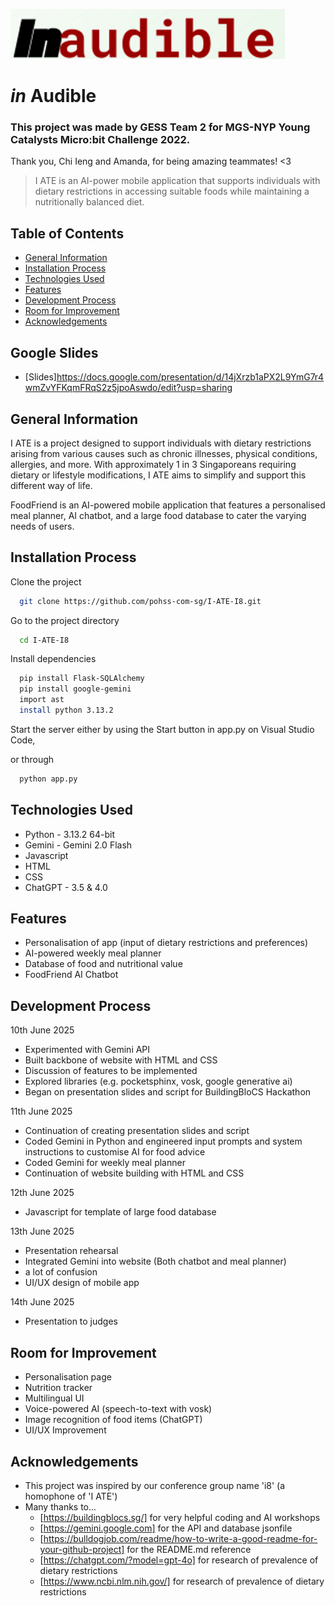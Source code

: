 ![Logo](https://github.com/pohss-com-sg/inaudible/blob/main/image.png)

# _in_ Audible
### This project was made by GESS Team 2 for MGS-NYP Young Catalysts Micro:bit Challenge 2022. 
Thank you, Chi Ieng and Amanda, for being amazing teammates! <3
> I ATE is an AI-power mobile application that supports individuals with dietary restrictions in accessing suitable foods while maintaining a nutritionally balanced diet.

## Table of Contents
* [General Information](#general-information)
* [Installation Process](#installation-process)
* [Technologies Used](#technologies-used)
* [Features](#features)
* [Development Process](#development-process)
* [Room for Improvement](#room-for-improvement)
* [Acknowledgements](#acknowledgements)

## Google Slides

* [Slides]https://docs.google.com/presentation/d/14jXrzb1aPX2L9YmG7r4wmZvYFKqmFRqS2z5jpoAswdo/edit?usp=sharing

## General Information
I ATE is a project designed to support individuals with dietary restrictions arising from various causes such as chronic illnesses, physical conditions, allergies, and more. With approximately 1 in 3 Singaporeans requiring dietary or lifestyle modifications, I ATE aims to simplify and support this different way of life.

FoodFriend is an AI-powered mobile application that features a personalised meal planner, AI chatbot, and a large food database to cater the varying needs of users.

## Installation Process
Clone the project

```bash
  git clone https://github.com/pohss-com-sg/I-ATE-I8.git
```

Go to the project directory

```bash
  cd I-ATE-I8
```

Install dependencies

```bash
  pip install Flask-SQLAlchemy
  pip install google-gemini
  import ast
  install python 3.13.2
```

Start the server either by using the Start button in app.py on Visual Studio Code,

or through
```bash
  python app.py
```

## Technologies Used
- Python - 3.13.2 64-bit
- Gemini - Gemini 2.0 Flash
- Javascript
- HTML
- CSS
- ChatGPT - 3.5 & 4.0


## Features
- Personalisation of app (input of dietary restrictions and preferences)
- AI-powered weekly meal planner
- Database of food and nutritional value
- FoodFriend AI Chatbot


## Development Process
10th June 2025
- Experimented with Gemini API
- Built backbone of website with HTML and CSS
- Discussion of features to be implemented
- Explored libraries (e.g. pocketsphinx, vosk, google generative ai)
- Began on presentation slides and script for BuildingBloCS Hackathon

11th June 2025
- Continuation of creating presentation slides and script
- Coded Gemini in Python and engineered input prompts and system instructions to customise AI for food advice
- Coded Gemini for weekly meal planner
- Continuation of website building with HTML and CSS

12th June 2025
- Javascript for template of large food database

13th June 2025
- Presentation rehearsal
- Integrated Gemini into website (Both chatbot and meal planner)
- a lot of confusion
- UI/UX design of mobile app

14th June 2025
  - Presentation to judges

## Room for Improvement
- Personalisation page
- Nutrition tracker
- Multilingual UI
- Voice-powered AI (speech-to-text with vosk)
- Image recognition of food items (ChatGPT)
- UI/UX Improvement


## Acknowledgements
- This project was inspired by our conference group name 'i8' (a homophone of 'I ATE')
- Many thanks to...
  - [https://buildingblocs.sg/] for very helpful coding and AI workshops
  - [https://gemini.google.com] for the API and database jsonfile
  - [https://bulldogjob.com/readme/how-to-write-a-good-readme-for-your-github-project] for the README.md reference
  - [https://chatgpt.com/?model=gpt-4o] for research of prevalence of dietary restrictions
  - [https://www.ncbi.nlm.nih.gov/] for research of prevalence of dietary restrictions
